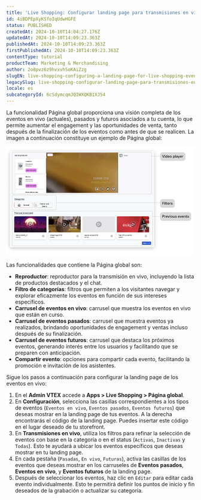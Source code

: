 ```yaml
---
title: 'Live Shopping: Configurar landing page para transmisiones en vivo'
id: 4iBDPEpXyKSfoIqUdwHGFE
status: PUBLISHED
createdAt: 2024-10-10T14:04:27.176Z
updatedAt: 2024-10-10T14:09:23.363Z
publishedAt: 2024-10-10T14:09:23.363Z
firstPublishedAt: 2024-10-10T14:09:23.363Z
contentType: tutorial
productTeam: Marketing & Merchandising
author: 2o8pvz6z9hvxvhSoKAiZzg
slugEN: live-shopping-configuring-a-landing-page-for-live-shopping-events
legacySlug: live-shopping-configurar-landing-page-para-transmisiones-en-vivo
locale: es
subcategoryId: 6cSdymcqmJQIWXQKB1XJ54
---
```


La funcionalidad Página global proporciona una visión completa de los eventos en vivo (actuales), pasados y futuros asociados a tu cuenta, lo que permite aumentar el engagement y las oportunidades de venta, tanto después de la finalización de los eventos como antes de que se realicen. La imagen a continuación constituye un ejemplo de Página global:

![ls-global-page](https://raw.githubusercontent.com/vtexdocs/help-center-content/refs/heads/main/docs/es/tutorials/apps/live-shopping/live-shopping-configurar-landing-page-para-transmisiones-en-vivo_1.png)

Las funcionalidades que contiene la Página global son:

* **Reproductor**: reproductor para la transmisión en vivo, incluyendo la lista de productos destacados y el chat.
* **Filtro de categorías**: filtros que permiten a los visitantes navegar y explorar eficazmente los eventos en función de sus intereses específicos.
* **Carrusel de eventos en vivo**: carrusel que muestra los eventos en vivo que están en curso.
* **Carrusel de eventos pasados**: carrusel que muestra eventos ya realizados, brindando oportunidades de engagement y ventas incluso después de su finalización.
* **Carrusel de eventos futuros**: carrusel que destaca los próximos eventos, generando interés entre los usuarios y facilitando que se preparen con anticipación.
* **Compartir evento**: opciones para compartir cada evento, facilitando la promoción e invitación de los asistentes.

Sigue los pasos a continuación para configurar la landing page de los eventos en vivo:

1. En el **Admin VTEX** accede a  **Apps > Live Shopping > Página global**.
2. En **Configuración**, selecciona las casillas correspondientes a los tipos de eventos (`Eventos en vivo`, `Eventos pasados`, `Eventos futuros`) que deseas mostrar en la landing page de tus eventos.
 A la derecha encontrarás el código de la landing page. Puedes insertar este código en el lugar deseado de tu storefront.
3. En **Transmisiones en vivo**, utiliza los filtros para refinar la selección de eventos con base en la categoría o en el status (`Activas`, `Inactivas` y `Todas`). Esto te ayudará a ubicar los eventos específicos que deseas mostrar en tu landing page.
4. En cada pestaña (`Pasadas`, `En vivo`, `Futuras`), activa las casillas de los eventos que deseas mostrar en los carruseles de **Eventos pasados**, **Eventos en vivo**, y **Eventos futuros** de la landing page.
5. Después de seleccionar los eventos, haz clic en `Editar` para editar cada evento individualmente. Esto te permitirá definir los puntos de inicio y fin deseados de la grabación o actualizar su categoría.
